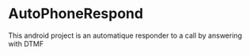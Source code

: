 # AutoPhoneRespond
This android project is an automatique responder to a call by answering with DTMF
